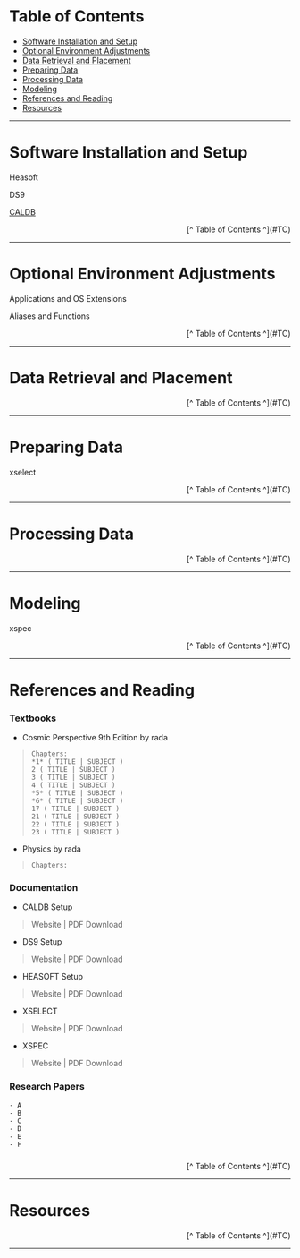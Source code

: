 # <a id="TC">Table of Contents</a>

- [Software Installation and Setup](#SIS)
- [Optional Environment Adjustments](#OEA)
- [Data Retrieval and Placement](#DRP)
- [Preparing Data](#PRED)
- [Processing Data](#PROD)
- [Modeling](#MOD)
- [References and Reading](#REF)
- [Resources](#RES)


---

# <a id="SIS">Software Installation and Setup</a>


Heasoft

DS9

[CALDB](#CALDOC)


<p align="right">[^ Table of Contents ^](#TC)

---

# <a id="OEA">Optional Environment Adjustments</a>

Applications and OS Extensions

Aliases and Functions

<p align="right">[^ Table of Contents ^](#TC)

---

# <a id="DRP">Data Retrieval and Placement</a>

<p align="right">[^ Table of Contents ^](#TC)

---
# <a id="PRED">Preparing Data</a>
xselect

<p align="right">[^ Table of Contents ^](#TC)

---
# <a id="PROD">Processing Data</a>

<p align="right">[^ Table of Contents ^](#TC)

---
# <a id="MOD">Modeling</a>

xspec

<p align="right">[^ Table of Contents ^](#TC)

---
# <a id="REF">References and Reading</a>

### Textbooks

- Cosmic Perspective 9th Edition by rada

>```
>Chapters:
>*1* ( TITLE | SUBJECT )
>2 ( TITLE | SUBJECT )
>3 ( TITLE | SUBJECT )
>4 ( TITLE | SUBJECT )
>*5* ( TITLE | SUBJECT )
>*6* ( TITLE | SUBJECT )
>17 ( TITLE | SUBJECT )
>21 ( TITLE | SUBJECT )
>22 ( TITLE | SUBJECT )
>23 ( TITLE | SUBJECT )
>```

- Physics by rada

>```
>Chapters:
>
>```


### Documentation

- <a id="CALDOC"></a>CALDB Setup

>Website | PDF Download

- <a id="DS9DOC"></a>DS9 Setup

>Website | PDF Download

- <a id="HEADOC"></a>HEASOFT Setup

>Website | PDF Download

- <a id="XSEDOC"></a>XSELECT 

>Website | PDF Download

- <a id="XSPDOC"></a>XSPEC 

>Website | PDF Download

### Research Papers

```
- A
- B
- C
- D
- E
- F
```

### 

<p align="right">[^ Table of Contents ^](#TC)

---
# <a id="RES">Resources</a>



<p align="right">[^ Table of Contents ^](#TC)

---